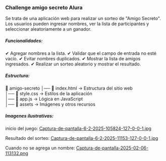 ### Challenge amigo secreto Alura
Se trata de una aplicación web para realizar un sorteo de "Amigo Secreto". Los usuarios pueden ingresar nombres, ver la lista de participantes y seleccionar aleatoriamente a un ganador.
##### Funcionalidades:
✔ Agregar nombres a la lista.
✔ Validar que el campo de entrada no esté vacío.
✔ Evitar nombres duplicados.
✔ Mostrar la lista de amigos ingresados.
✔ Realizar un sorteo aleatorio y mostrar el resultado.
##### Estructura:
📁 amigo-secreto
│── 📄 index.html  → Estructura del sitio web  
│── 📄 style.css   → Estilos de la aplicación  
│── 📄 app.js      → Lógica en JavaScript  
│── 📁 assets      → Imágenes y otros recursos  

##### Imagenes ilustrativas:
inicio del juego:
[Captura-de-pantalla-6-2-2025-105824-127-0-0-1.jpg](https://postimg.cc/V5TKRY6G)

Resultado del sorteo:
[Captura-de-pantalla-6-2-2025-11153-127-0-0-1.jpg](https://postimg.cc/6TDhZYjF)

Cuando no se agrega un nombre:
[Captura-de-pantalla-2025-02-06-113132.png](https://postimg.cc/jwhLjq1s)

